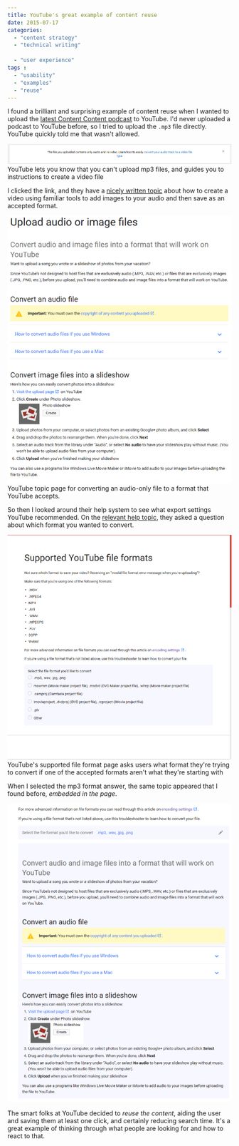 ```yaml
---
title: YouTube's great example of content reuse
date: 2015-07-17
categories:
  - "content strategy"
  - "technical writing"

  - "user experience"
tags :
  - "usability"
  - "examples"
  - "reuse"
---
```


I found a brilliant and surprising example of content reuse when I wanted to upload the [latest Content Content podcast](../5-07-08-content-content-podcast-episode-4-curse-of-knowledge-with-tom-johnson/) to YouTube. I'd never uploaded a podcast to YouTube before, so I tried to upload the `.mp3` file directly. YouTube quickly told me that wasn't allowed.

![YouTube lets you know that you can't upload mp3 files, and guides you to instructions to create a video file](/assets/images/youtube_no_audio_only.png) YouTube lets you know that you can't upload mp3 files, and guides you to instructions to create a video file

I clicked the link, and they have a [nicely written topic](https://support.google.com/youtube/answer/1696878?hl=en) about how to create a video using familiar tools to add images to your audio and then save as an accepted format.

![YouTube topic page for converting an audio-only file to a format that YouTube accepts.](/assets/images/youtube_convert_audio_help_page.png) YouTube topic page for converting an audio-only file to a format that YouTube accepts.

So then I looked around their help system to see what export settings YouTube recommended. On the [relevant help topic](https://support.google.com/youtube/troubleshooter/2888402?hl=en&ref_topic=2888648), they asked a question about which format you wanted to convert.

![YouTube's supported file format page asks users what format they're trying to convert if one of the accepted formats aren't what they're starting with](/assets/images/youtube_supported_file_formats_before_expansion.png) YouTube's supported file format page asks users what format they're trying to convert if one of the accepted formats aren't what they're starting with

When I selected the mp3 format answer, the same topic appeared that I found before, _embedded in the page_.

![youtube_supported_file_formats_after_expansion](/assets/images/youtube_supported_file_formats_after_expansion.png)

The smart folks at YouTube decided to _reuse the content_, aiding the user and saving them at least one click, and certainly reducing search time. It's a great example of thinking through what people are looking for and how to react to that.

